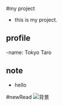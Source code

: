 #my project
- this is my project.

## profile
-name: Tokyo Taro

## note
- hello

#newRead
![背景](img_0.jpg)

